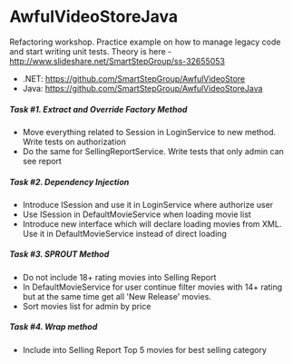 AwfulVideoStoreJava
===================

Refactoring workshop. Practice example on how to manage legacy code and start writing unit tests. Theory is here - http://www.slideshare.net/SmartStepGroup/ss-32655053

 - .NET: https://github.com/SmartStepGroup/AwfulVideoStore
 - Java: https://github.com/SmartStepGroup/AwfulVideoStoreJava


##### Task #1. Extract and Override Factory Method
 - Move everything related to Session in LoginService to new method. Write tests on authorization
 - Do the same for SellingReportService. Write tests that only admin can see report

##### Task #2. Dependency Injection
 - Introduce ISession and use it in LoginService where authorize user
 - Use ISession in DefaultMovieService when loading movie list
 - Introduce new interface which will declare loading movies from XML. Use it in DefaultMovieService instead of direct loading

##### Task #3. SPROUT Method
 - Do not include 18+ rating movies into Selling Report
 - In DefaultMovieService for user continue filter movies with 14+ rating but at the same time get all 'New Release' movies.
 - Sort movies list for admin by price

##### Task #4. Wrap method
 - Include into Selling Report Top 5 movies for best selling category
